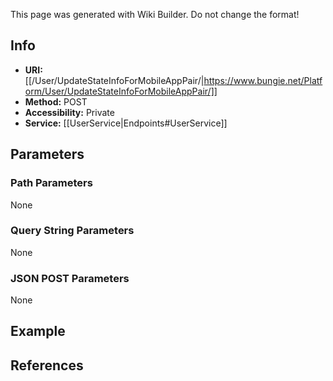 <span class="wiki-builder">This page was generated with Wiki Builder. Do not change the format!</span>

## Info

* **URI:** [[/User/UpdateStateInfoForMobileAppPair/|https://www.bungie.net/Platform/User/UpdateStateInfoForMobileAppPair/]]
* **Method:** POST
* **Accessibility:** Private
* **Service:** [[UserService|Endpoints#UserService]]

## Parameters
### Path Parameters
None

### Query String Parameters
None

### JSON POST Parameters
None

## Example


## References
